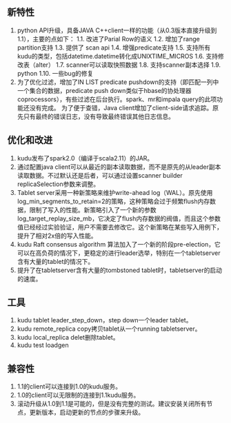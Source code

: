 
## 新特性
1. python API升级，具备JAVA C++client一样的功能（从0.3版本直接升级到1.1），主要的点如下：
  1.1. 改进了Parial Row的语义
  1.2. 增加了range partition支持
  1.3. 提供了 scan api
  1.4. 增强predicate支持
  1.5. 支持所有kudu的类型，包括datetime.datetime转化成UNIXTIME_MICROS
  1.6. 支持修改表（alter）
  1.7. scanner可以读取快照数据
  1.8. 支持scanner副本选择
  1.9. python 
  1.10. 一些bug的修复
2. 为了优化过滤，增加了IN LIST predicate	pushdown的支持（即匹配一列中一个集合的数据，predicate push down类似于hbase的协处理器coprocessors），有些过滤在后台执行。spark、mr和impala query的此项功能还没有完成。
为了便于查错，Java client增加了client-side请求追踪。原先只有最终的错误日志，没有导致最终错误其他日志信息。

## 优化和改进

1. kudu发布了spark2.0（编译于scala2.11）的JAR。
2. 通过配置java client可以从最近的副本读取数据，而不是原先的从leader副本读取数据。不过默认还是后者，可以通过设置scanner builder replicaSelection参数来调整。
3. Tablet server采用一种新策略来维护write-ahead log（WAL）。原先使用log_min_segments_to_retain=2的策略，这种策略会过于频繁flush内存数据，限制了写入的性能。新策略引入了一个新的参数log_target_replay_size_mb，它决定了flush内存数据的阀值，而且这个参数值已经经过实验验证，用户不需要去修改它。这个新策略在某些写入用例下，提升了相对2x倍的写入性能。
4. kudu Raft consensus algorithm 算法加入了一个新的阶段pre-election，它可以在高负荷的情况下，更稳定的进行leader选举，特别在一个tabletserver含有大量的tablet的情况下。
5. 提升了在tabletserver含有大量的tombstoned tablet时，tabletserver的启动的速度。

## 工具

1. kudu tablet leader_step_down，step down一个leader tablet。
2. kudu remote_replica copy拷贝tablet从一个running tabletserver。
3. kudu local_replica delet删除tablet。
4. kudu test loadgen

## 兼容性

1. 1.1的client可以连接到1.0的kudu服务。
2. 1.0的client可以无限制的连接到1.1kudu服务。
3. 滚动升级从1.0到1.1是可能的，但是没有完整的测试。建议安装关闭所有节点，更新版本，启动更新的节点的步骤来升级。
